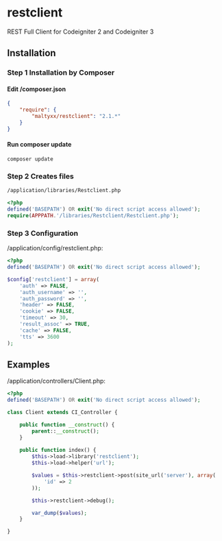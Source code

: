 # restclient
REST Full Client for Codeigniter 2 and Codeigniter 3

## Installation
### Step 1 Installation by Composer
#### Edit /composer.json
```json
{
    "require": {
        "maltyxx/restclient": "2.1.*"
    }
}
```
#### Run composer update
```shell
composer update
```

### Step 2 Creates files
```txt
/application/libraries/Restclient.php
```
```php
<?php
defined('BASEPATH') OR exit('No direct script access allowed');
require(APPPATH.'/libraries/Restclient/Restclient.php');
```

### Step 3 Configuration
/application/config/restclient.php:
```php
<?php
defined('BASEPATH') OR exit('No direct script access allowed');

$config['restclient'] = array(
    'auth' => FALSE,
    'auth_username' => '',
    'auth_password' => '',
    'header' => FALSE,
    'cookie' => FALSE,
    'timeout' => 30,
    'result_assoc' => TRUE,
    'cache' => FALSE,
    'tts' => 3600
);
```

## Examples
/application/controllers/Client.php:
```php
<?php
defined('BASEPATH') OR exit('No direct script access allowed');

class Client extends CI_Controller {

    public function __construct() {
        parent::__construct();
    }
    
    public function index() {
        $this->load->library('restclient');
        $this->load->helper('url');

        $values = $this->restclient->post(site_url('server'), array(
            'id' => 2
        ));

        $this->restclient->debug();

        var_dump($values);
    }

}
```
